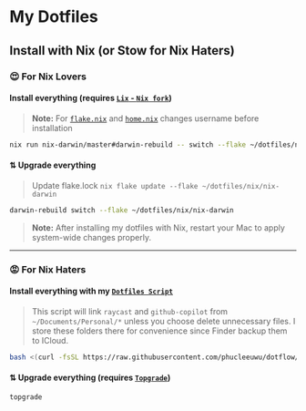 # My Dotfiles

## Install with Nix (or Stow for Nix Haters)

### 😍 **For Nix Lovers**

#### Install everything (requires [`Lix` - `Nix fork`](https://github.com/lix-project/lix))

> **Note:** For [`flake.nix`](./nix/nix-darwin/flake.nix) and [`home.nix`](./nix/nix-darwin/home.nix) changes username before installation

```bash
nix run nix-darwin/master#darwin-rebuild -- switch --flake ~/dotfiles/nix/nix-darwin
```

#### ⇅ Upgrade everything

> Update flake.lock `nix flake update --flake ~/dotfiles/nix/nix-darwin`

```bash
darwin-rebuild switch --flake ~/dotfiles/nix/nix-darwin
```

> **Note:** After installing my dotfiles with Nix, restart your Mac to apply system-wide changes properly.

---

### 😡 **For Nix Haters**

#### Install everything with my [`Dotfiles Script`](https://github.com/phucleeuwu/dotflow)

> This script will link `raycast` and `github-copilot` from `~/Documents/Personal/*` unless you choose delete unnecessary files. I store these folders there for convenience since Finder backup them to ICloud.

```bash
bash <(curl -fsSL https://raw.githubusercontent.com/phucleeuwu/dotflow/main/i.sh)
```

#### ⇅ Upgrade everything (requires [`Topgrade`](https://github.com/topgrade-rs/topgrade))

```bash
topgrade
```
